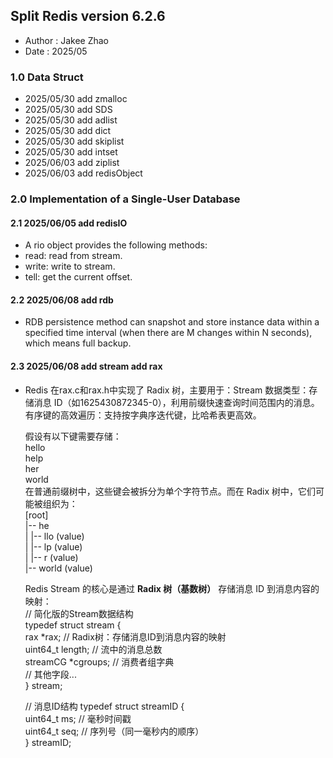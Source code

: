## Split Redis version 6.2.6
* Author  :   Jakee Zhao
* Date    :   2025/05

### 1.0 Data Struct
* 2025/05/30 add zmalloc        <zmalloc>
* 2025/05/30 add SDS            <SDS>
* 2025/05/30 add adlist         <adlist>
* 2025/05/30 add dict           <dict>
* 2025/05/30 add skiplist       <skiplist>
* 2025/05/30 add intset         <intset>
* 2025/06/03 add ziplist        <ziplist>
* 2025/06/03 add redisObject    <redisObject>

### 2.0 Implementation of a Single-User Database

#### 2.1 2025/06/05 add redisIO        
 *  A rio object provides the following methods:
 *  read: read from stream.
 *  write: write to stream.
 *  tell: get the current offset.

#### 2.2 2025/06/08 add rdb
 *  RDB persistence method can snapshot and store instance data within a specified time interval (when there are M changes within N seconds), which means full backup.

#### 2.3 2025/06/08 add stream add rax
 *  Redis 在rax.c和rax.h中实现了 Radix 树，主要用于：Stream 数据类型：存储消息 ID（如1625430872345-0），利用前缀快速查询时间范围内的消息。有序键的高效遍历：支持按字典序迭代键，比哈希表更高效。

    假设有以下键需要存储：<br>
    hello<br>
    help<br>
    her<br>
    world<br>
    在普通前缀树中，这些键会被拆分为单个字符节点。而在 Radix 树中，它们可能被组织为：<br>
    [root]<br>
    |-- he<br>
    |    |-- llo (value)<br>
    |    |-- lp (value)<br>
    |    |-- r (value)<br>
    |-- world (value)<br>

    Redis Stream 的核心是通过 **Radix 树（基数树）** 存储消息 ID 到消息内容的映射：<br>
    // 简化版的Stream数据结构<br>
    typedef struct stream {<br>
        rax *rax;                 // Radix树：存储消息ID到消息内容的映射<br>
        uint64_t length;          // 流中的消息总数<br>
        streamCG *cgroups;        // 消费者组字典<br>
        // 其他字段...<br>
    } stream;<br>

    // 消息ID结构
    typedef struct streamID {<br>
        uint64_t ms;              // 毫秒时间戳<br>
        uint64_t seq;             // 序列号（同一毫秒内的顺序）<br>
    } streamID;<br>
    

